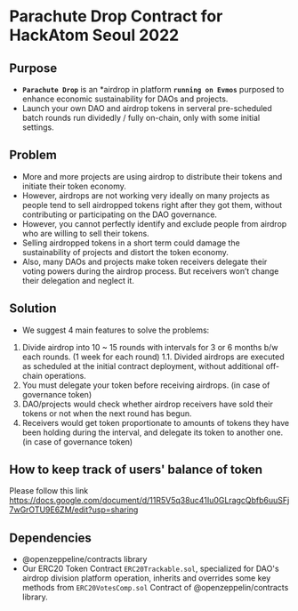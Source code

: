 # Parachute Drop Contract for HackAtom Seoul 2022
## Purpose
* **`Parachute Drop`** is an *airdrop in platform **`running on Evmos`** purposed to enhance economic sustainability for DAOs and projects.
* Launch your own DAO and airdrop tokens in serveral pre-scheduled batch rounds run dividedly / fully on-chain, only with some initial settings.

## Problem
* More and more projects are using airdrop to distribute their tokens and initiate their token economy.
* However, airdrops are not working very ideally on many projects as people tend to sell airdropped tokens right after they got them, without contributing or participating on the DAO governance.
* However, you cannot perfectly identify and exclude people from airdrop who are willing to sell their tokens. 
* Selling airdropped tokens in a short term could damage the sustainability of projects and distort the token economy. 
* Also, many DAOs and projects make token receivers delegate their voting powers during the airdrop process. But receivers won’t change their delegation and neglect it.

## Solution
* We suggest 4 main features to solve the problems:
1. Divide airdrop into 10 ~ 15 rounds with intervals for 3 or 6 months b/w each rounds. (1 week for each round)
  1.1. Divided airdrops are executed as scheduled at the initial contract deployment, without additional off-chain operations.
2. You must delegate your token before receiving airdrops. (in case of governance token)
3. DAO/projects would check whether airdrop receivers have sold their tokens or not when the next round has begun. 
4. Receivers would get token proportionate to amounts of tokens they have been holding during the interval, and delegate its token to another one. (in case of governance token)

## How to keep track of users' balance of token 
Please follow this link
https://docs.google.com/document/d/11R5V5q38uc41Iu0GLragcQbfb6uuSFj7wGrOTU9E6ZM/edit?usp=sharing

## Dependencies
* @openzeppeline/contracts library
* Our ERC20 Token Contract `ERC20Trackable.sol`, specialized for DAO's airdrop division platform operation, inherits and overrides some key methods from `ERC20VotesComp.sol` Contract of @openzeppelin/contracts library.
